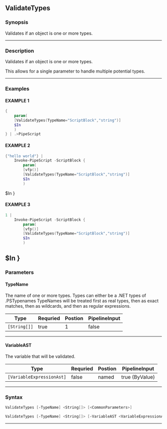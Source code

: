 
ValidateTypes
-------------
### Synopsis
Validates if an object is one or more types.

---
### Description

Validates if an object is one or more types.  

This allows for a single parameter to handle multiple potential types.

---
### Examples
#### EXAMPLE 1
```PowerShell
{
    param(
    [ValidateTypes(TypeName="ScriptBlock","string")]
    $In
    )
} | .>PipeScript
```

#### EXAMPLE 2
```PowerShell
{"hello world"} |
    Invoke-PipeScript -ScriptBlock {
        param(
        [vfp()]
        [ValidateTypes(TypeName="ScriptBlock","string")]            
        $In
        )
```
$In
    }
#### EXAMPLE 3
```PowerShell
1 | 
    Invoke-PipeScript -ScriptBlock {
        param(
        [vfp()]
        [ValidateTypes(TypeName="ScriptBlock","string")]            
        $In
        )
```
$In
    }
---
### Parameters
#### **TypeName**

The name of one or more types.
Types can either be a .NET types of .PSTypenames
TypeNames will be treated first as real types, then as exact matches, then as wildcards, and then as regular expressions.



|Type            |Requried|Postion|PipelineInput|
|----------------|--------|-------|-------------|
|```[String[]]```|true    |1      |false        |
---
#### **VariableAST**

The variable that will be validated.



|Type                         |Requried|Postion|PipelineInput |
|-----------------------------|--------|-------|--------------|
|```[VariableExpressionAst]```|false   |named  |true (ByValue)|
---
### Syntax
```PowerShell
ValidateTypes [-TypeName] <String[]> [<CommonParameters>]
```
```PowerShell
ValidateTypes [-TypeName] <String[]> [-VariableAST <VariableExpressionAst>] [<CommonParameters>]
```
---


